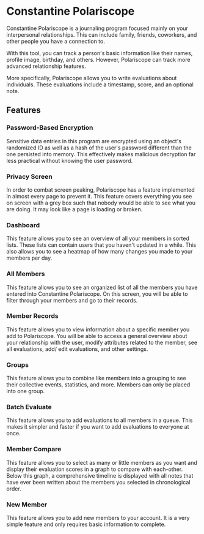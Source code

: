 # Constantine Polariscope
Constantine Polariscope is a journaling program focused mainly on your interpersonal relationships. This can include family, friends, coworkers, and other people you have a connection to.

With this tool, you can track a person's basic information like their names, profile image, birthday, and others. However, Polariscope can track more advanced relationship features.

More specifically, Polariscope allows you to write evaluations about individuals. These evaluations include a timestamp, score, and an optional note.

## Features
### Password-Based Encryption
Sensitive data entries in this program are encrypted using an object's randomized ID as well as a hash of the user's password different than the one persisted into memory. This effectively makes malicious decryption far less practical without knowing the user password.
### Privacy Screen
In order to combat screen peaking, Polariscope has a feature implemented in almost every page to prevent it. This feature covers everything you see on screen with a grey box such that nobody would be able to see what you are doing. It may look like a page is loading or broken.
### Dashboard
This feature allows you to see an overview of all your members in sorted lists. These lists can contain users that you haven't updated in a while. This also allows you to see a heatmap of how many changes you made to your members per day.
### All Members
This feature allows you to see an organized list of all the members you have entered into Constantine Polariscope. On this screen, you will be able to filter through your members and go to their records.
### Member Records
This feature allows you to view information about a specific member you add to Polariscope. You will be able to access a general overview about your relationship with the user, modify attributes related to the member, see all evaluations, add/ edit evaluations, and other settings.
### Groups
This feature allows you to combine like members into a grouping to see their collective events, statistics, and more. Members can only be placed into one group.
### Batch Evaluate
This feature allows you to add evaluations to all members in a queue. This makes it simpler and faster if you want to add evaluations to everyone at once.
### Member Compare
This feature allows you to select as many or little members as you want and display their evaluation scores in a graph to compare with each-other. Below this graph, a comprehensive timeline is displayed with all notes that have ever been written about the members you selected in chronological order.
### New Member
This feature allows you to add new members to your account. It is a very simple feature and only requires basic information to complete.